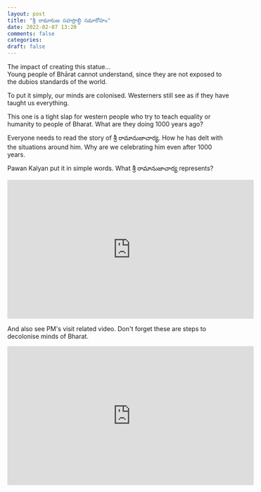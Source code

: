 ```yaml
---
layout: post
title: "శ్రీ రామానుజ సహస్రాబ్ది సమారోహం"
date: 2022-02-07 13:20
comments: false
categories:
draft: false
---
```


The impact of creating this statue...  
Young people of Bhārat cannot understand, since they are not exposed to the dubios standards of the world.

To put it simply, our minds are colonised. Westerners still see as if they have taught us everything.   

This one is a tight slap for western people who try to teach equality or humanity to people of Bharat.  What are they doing 1000 years ago?  

Everyone needs to read the story of శ్రీ రామానుజాచార్య. How he has delt with the situations around him. Why are we celebrating him even after 1000 years.  

Pawan Kalyan put it in simple words. What శ్రీ రామానుజాచార్య represents?

<iframe width="560" height="315" src="https://www.youtube.com/embed/dik4sUKJOhM" title="YouTube video player" frameborder="0" allow="accelerometer; autoplay; clipboard-write; encrypted-media; gyroscope; picture-in-picture" allowfullscreen></iframe>

And also see PM's visit related video. Don't forget these are steps to decolonise minds of Bharat.  

<iframe width="560" height="315" src="https://www.youtube.com/embed/euuwI9qdYJk" title="YouTube video player" frameborder="0" allow="accelerometer; autoplay; clipboard-write; encrypted-media; gyroscope; picture-in-picture" allowfullscreen></iframe>

